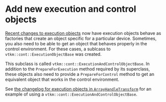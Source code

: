 # Add new execution and control objects

[Recent changes to execution objects](change-execution-object-creation.md)
now have execution objects behave as factories that create an object
specific for a particular device. Sometimes, you also need to be able to
get an object that behaves properly in the control environment. For these
cases, a sublcass to `vtkm::cont::ExecutionObjectBase` was created.

This subclass is called `vtkm::cont::ExecutionAndControlObjectBase`. In
addition to the `PrepareForExecution` method required by its superclass,
these objects also need to provide a `PrepareForControl` method to get an
equivalent object that works in the control environment.

See [the changelog for execution objects in
`ArrayHandleTransform`](array-handle-transform-exec-object.md) for an
example of using a `vtkm::cont::ExecutionAndControlObjectBase`.
